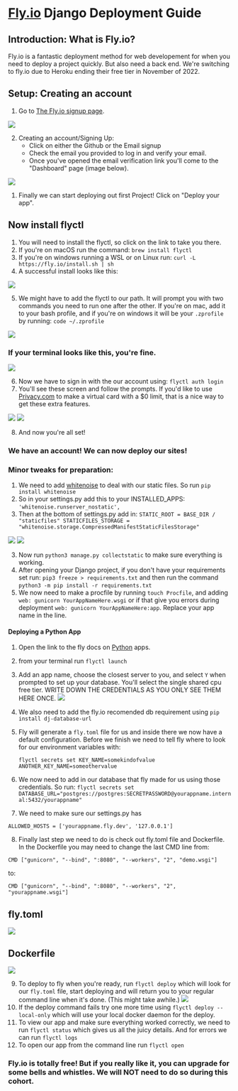 # [Fly.io](https://fly.io/) Django Deployment Guide

## Introduction: What is Fly.io?

Fly.io is a fantastic deployment method for web developement for when you need to deploy a project quickly. But also need a back end. We're switching to fly.io due to Heroku ending their free tier in November of 2022.

## Setup: Creating an account

1. Go to [The Fly.io signup page](https://fly.io/app/sign-up).

<img src="https://i.imgur.com/SrYoCzq.jpg">


2. Creating an account/Signing Up:
	- Click on either the Github or the Email signup
	- Check the email you provided to log in and verify your email.
	-  Once you've opened the email verification link you'll come to the "Dashboard" page (image below).

<img src="https://i.imgur.com/xO2m3fm.jpg">


1. Finally we can start deploying out first Project! Click on "Deploy your app".

## Now install flyctl

1. You will need to install the flyctl, so click on the link to take you there.
2. If you're on macOS run the command:  `brew install flyctl`
3. If you're on windows running a WSL or on Linux run: `curl -L https://fly.io/install.sh | sh`
4. A successful install looks like this:

<img src="https://i.imgur.com/cteatzv.jpg">

5. We might have to add the flyctl to our path. It will prompt you with two commands you need to run one after the other. If you're on mac, add it to your bash profile, and if you're on windows it will be your `.zprofile` by running: `code ~/.zprofile`

<img src="https://i.imgur.com/w9Yevka.jpg">

### If your terminal looks like this, you're fine.
<img src="https://i.imgur.com/bRmpb3y.png">

6. Now we have to sign in with the our account using: `flyctl auth login`
7. You'll see these screen and follow the prompts. If you'd like to use [Privacy.com](https://privacy.com/) to make a virtual card with a $0 limit, that is a nice way to get these extra features.

<img src="https://i.imgur.com/He1Z27L.jpg">
<img src="https://i.imgur.com/B5c4S1F.jpg">

8. And now you're all set!

### We have an account! We can now deploy our sites!

###  Minor tweaks for preparation:
1. We need to add [whitenoise](http://whitenoise.evans.io/en/stable/django.html) to deal with our static files. So run `pip install whitenoise`
2.  So in your settings.py add this to your INSTALLED_APPS: `'whitenoise.runserver_nostatic',`
3. Then at the bottom of settings.py add in: `STATIC_ROOT = BASE_DIR / "staticfiles"
STATICFILES_STORAGE = "whitenoise.storage.CompressedManifestStaticFilesStorage"`

<img src="https://i.imgur.com/esvOKS8.jpg">
<img src="https://i.imgur.com/lqMnLNQ.jpg">

3. Now run `python3 manage.py collectstatic` to make sure everything is working.
4. After opening your Django project, if you don't have your requirements set run: `pip3 freeze > requirements.txt` and then run the command `python3 -m pip install -r requirements.txt`
5. We now need to make a procfile by running `touch Procfile`, and adding `web: gunicorn YourAppNameHere.wsgi` or if that give you errors during deployment `web: gunicorn YourAppNameHere:app`. Replace your app name in the line.

#### Deploying a Python App

1. Open the link to the fly docs on [Python](https://fly.io/docs/getting-started/python/) apps.
2. from your terminal run `flyctl launch`
3. Add an app name, choose the closest server to you, and select `Y` when prompted to set up your database. You'll select the single shared cpu free tier. WRITE DOWN THE CREDENTIALS AS YOU ONLY SEE THEM HERE ONCE.
   <img src="https://i.imgur.com/57OglZg.jpg">
4. We also need to add the fly.io recomended db requirement using `pip install dj-database-url`
5. Fly will generate a `fly.toml` file for us and inside there we now have a default configuration. Before we finish we need to tell fly where to look for our environment variables with: 
   
   `flyctl secrets set KEY_NAME=somekindofvalue ANOTHER_KEY_NAME=someothervalue`
   
6. We now need to add in our database that fly made for us using those credentials. So run: `flyctl secrets set DATABASE_URL="postgres://postgres:SECRETPASSWORD@yourappname.internal:5432/yourappname"`
7.  We need to make sure our settings.py has 
   
   `ALLOWED_HOSTS = ['yourappname.fly.dev', '127.0.0.1']`

8.  Finally last step we need to do is check out fly.toml file and Dockerfile. In the Dockerfile you may need to change the last CMD line from: 
   
   `CMD ["gunicorn", "--bind", ":8080", "--workers", "2", "demo.wsgi"]`
   
   to:
   
   `CMD ["gunicorn", "--bind", ":8080", "--workers", "2", "yourappname.wsgi"]`

## fly.toml
   <img src="https://i.imgur.com/IzRC3Vg.jpg">

## Dockerfile
   <img src="https://i.imgur.com/EwxZ8oK.jpg">

9. To deploy to fly when you're ready, run `flyctl deploy` which will look for our `fly.toml` file, start deploying and will return you to your regular command line when it's done. (This might take awhile.)
   <img src="https://i.imgur.com/C9XG15j.jpg">
10.  If the deploy command fails try one more time using `flyctl deploy --local-only` which will use your local docker daemon for the deploy.
11. To view our app and make sure everything worked correctly, we need to run `flyctl status` which gives us all the juicy details. And for errors we can run `flyctl logs`
12. To open our app from the command line run `flyctl open`


### Fly.io is totally free! But if you really like it, you can upgrade for some bells and whistles. We will NOT need to do so during this cohort.